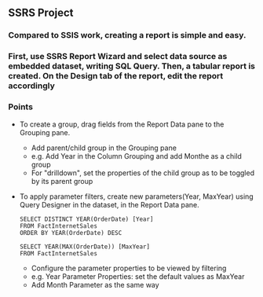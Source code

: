 ## SSRS Project
### Compared to SSIS work, creating a report is simple and easy. 
### First, use SSRS Report Wizard and select data source as embedded dataset, writing SQL Query. Then, a tabular report is created. On the Design tab of the report, edit the report accordingly

### Points
- To create a group, drag fields from the Report Data pane to the Grouping pane. 
  - Add parent/child group in the Grouping pane 
  - e.g. Add Year in the Column Grouping and add Monthe as a child group
  - For "drilldown", set the properties of the child group as to be toggled by its parent group
- To apply parameter filters, create new parameters(Year, MaxYear) using Query Designer in the dataset, in the Report Data pane.

  ```
  SELECT DISTINCT YEAR(OrderDate) [Year]
  FROM FactInternetSales
  ORDER BY YEAR(OrderDate) DESC
  ```
  ```
  SELECT YEAR(MAX(OrderDate)) [MaxYear]
  FROM FactInternetSales
  ```
  - Configure the parameter properties to be viewed by filtering
  - e.g. Year Parameter Properties: set the default values as MaxYear
  - Add Month Parameter as the same way


